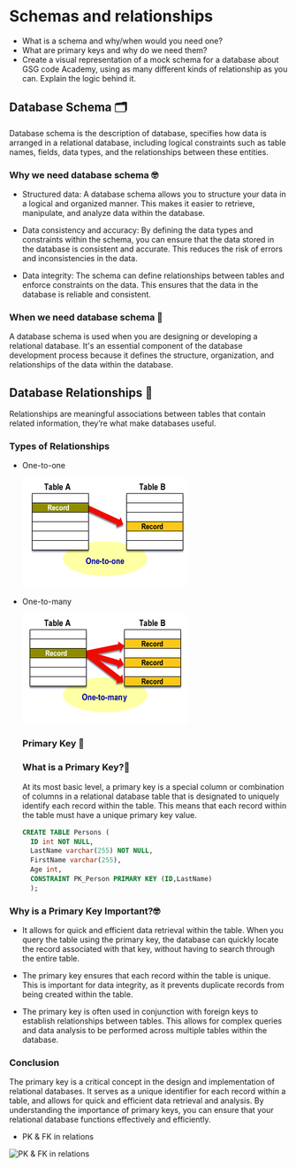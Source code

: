 # Schemas and relationships
- What is a schema and why/when would you need one?
- What are primary keys and why do we need them?
- Create a visual representation of a mock schema for a database about GSG code Academy, using as many different kinds of relationship as you can. Explain the logic behind it.

## Database Schema 🗂️
Database schema is the description of database, specifies how data is arranged in a relational database, including logical constraints such as table names, fields, data types, and the relationships between these entities.

### Why we need database schema 🤓
- Structured data: A database schema allows you to structure your data in a logical and organized manner. This makes it easier to retrieve, manipulate, and analyze data within the database.

- Data consistency and accuracy: By defining the data types and constraints within the schema, you can ensure that the data stored in the database is consistent and accurate. This reduces the risk of errors and inconsistencies in the data.

- Data integrity: The schema can define relationships between tables and enforce constraints on the data. This ensures that the data in the database is reliable and consistent.

### When we need database schema 🤔
A database schema is used when you are designing or developing a relational database. It's an essential component of the database development process because it defines the structure, organization, and relationships of the data within the database.

## Database Relationships 🔗

Relationships are meaningful associations between tables that contain related information, they’re what make databases useful.

### Types of Relationships

- One-to-one

  ![One-to-one](./images/one-to-one.gif)

- One-to-many

  ![One-to-many](./images/one-to-many.gif)

  
  ### Primary Key 🔑

  ### What is a Primary Key?👀
  At its most basic level, a primary key is a special column or combination of columns in a relational database table that is designated to uniquely identify each record within the table. This means that each record within the table must have a unique primary key value.
  ```sql
  CREATE TABLE Persons (
    ID int NOT NULL,
    LastName varchar(255) NOT NULL,
    FirstName varchar(255),
    Age int,
    CONSTRAINT PK_Person PRIMARY KEY (ID,LastName)
    );


### Why is a Primary Key Important?🤓
- It allows for quick and efficient data retrieval within the table. When you query the table using the primary key, the database can quickly locate the record associated with that key, without having to search through the entire table.

- The primary key ensures that each record within the table is unique. This is important for data integrity, as it prevents duplicate records from being created within the table.

- The primary key is often used in conjunction with foreign keys to establish relationships between tables. This allows for complex queries and data analysis to be performed across multiple tables within the database.

### Conclusion
The primary key is a critical concept in the design and implementation of relational databases. It serves as a unique identifier for each record within a table, and allows for quick and efficient data retrieval and analysis. By understanding the importance of primary keys, you can ensure that your relational database functions effectively and efficiently.

- PK & FK in relations

 ![PK & FK in relations](./images/postssql.png)
